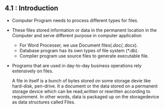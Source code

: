## 4.1 : Introduction
- Computer Program needs to process different types for files.
- These files stored information or data in the permanent location in the Computer and serve different purpose in computer application
    - For Word Processer, we use Document files(*.doc/,*.docx).
    - Database program has its own types of file system (*.db).
    - Complier program use source files to generate executable file.
- Programs that are used in day-to-day business operations rely extensively on files. 

    A file in itself is a bunch of bytes stored on some storage devie like hard-disk, pen-drive. It  a document or the data stored on a permanent storage device which can be read,written or rewritten according to requirement. In other words, data is packaged up on the storagedevice as data structures called Files. 